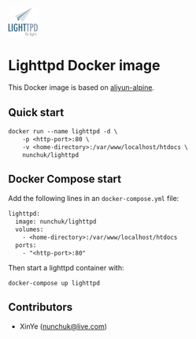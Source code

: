 <img src="https://raw.githubusercontent.com/nunchuk/docker-lighttpd/master/logo.png" width="60" />

# Lighttpd Docker image

This Docker image is based on [aliyun-alpine](https://github.com/nunchuk/aliyun-alpine).

## Quick start

```
docker run --name lighttpd -d \
	-p <http-port>:80 \
	-v <home-directory>:/var/www/localhost/htdocs \
	nunchuk/lighttpd
```

## Docker Compose start

Add the following lines in an `docker-compose.yml` file:

	lighttpd:
	  image: nunchuk/lighttpd
	  volumes:
	    - <home-directory>:/var/www/localhost/htdocs
	  ports:
	    - "<http-port>:80"

Then start a lighttpd container with:

```
docker-compose up lighttpd
```

Contributors
-------------------
* XinYe (nunchuk@live.com)